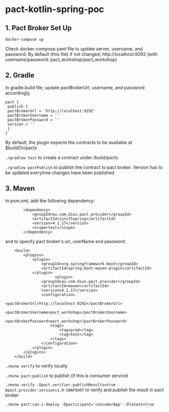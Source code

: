 # pact-kotlin-spring-poc

## 1. Pact Broker Set Up
```
docker-compose up
```
Check docker-compose.yaml file to update server, username, and password.
By default (this file) if not changed, http://localhost:9292 (with username/password: pact_workshop/pact_workshop)

## 2. Gradle
In gradle.build file, update pactBrokerUrl, username, and password accordingly.
```
pact {
 publish {
 pactBrokerUrl = 'http://localhost:9292'
 pactBrokerUsername = ''
 pactBrokerPassword = ''
 version = ''
 }
}
```

By default, the plugin expects the contracts to be available at $buildDir/pacts

```./gradlew test``` to create a contract under /build/pacts

```./gradlew pactPublish``` to publish the contract to pact broker. Version has to be updated everytime changes have been published

## 3. Maven
In pom.xml, add the following dependency:
```
        <dependency>
            <groupId>au.com.dius.pact.provider</groupId>
            <artifactId>junit5spring</artifactId>
            <version>4.1.17</version>
            <scope>test</scope>
        </dependency>

```

and <plugin> to specify pact broker's url, userName and password.
```
	<build>
		<plugins>
			<plugin>
				<groupId>org.springframework.boot</groupId>
				<artifactId>spring-boot-maven-plugin</artifactId>
			</plugin>
			          <plugin>
                <groupId>au.com.dius.pact.provider</groupId>
                <artifactId>maven</artifactId>
                <version>4.1.17</version>
                <configuration>
                    <pactBrokerUrl>http://localhost:9292</pactBrokerUrl>
                    <pactBrokerUsername>pact_workshop</pactBrokerUsername>
                    <pactBrokerPassword>pact_workshop</pactBrokerPassword>
                    <tags>
                        <tag>prod</tag>
                        <tag>test</tag>
                    </tags>
                </configuration>
            </plugin>
		</plugins>
	</build>
```

```./mvnw verify``` to verify locally

```./mvnw pact:publish``` to publish (if this is consumer service)

```./mvnw verify -Dpact.verifier.publishResults=true -Dpact.provider.version=1.0-SNAPSHOT``` to verify and publish the result in pact broker

```./mvnw pact:can-i-deploy -Dpacticipant='consumerApp' -Dlatest=true```






